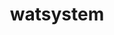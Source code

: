 ---
title: watsystem
description: Very minimal neovim inspired system information displayer
url: https://github.com/FLAKEYCHALK/watsystem
---